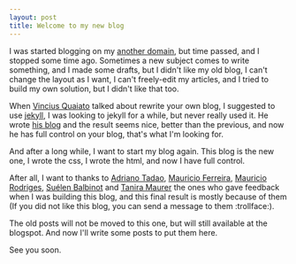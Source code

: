 ```yaml
---
layout: post
title: Welcome to my new blog
---
```


I was started blogging on my [another domain](http://rollingwithcode.blogspot.com), but time passed, and I stopped some time ago. Sometimes a new subject comes to write something, and I made some drafts, but I didn't like my old blog, I can't change the layout as I want, I can't freely-edit my articles, and I tried to build my own solution, but I didn't like that too.

When [Vincius Quaiato](http://twitter.com/vquaiato) talked about rewrite your own blog, I suggested to use [jekyll](http://jekyllrb.com/), I was looking to jekyll for a while, but never really used it. He wrote [his blog](http://vquaiato.com) and the result seems nice, better than the previous, and now he has full control on your blog, that's what I'm looking for.

And after a long while, I want to start my blog again. This blog is the new one, I wrote the css, I wrote the html, and now I have full control.

After all, I want to thanks to [Adriano Tadao](http://twitter.com/adrianotadao), [Mauricio Ferreira](http://twitter.com/manfe01), [Mauricio Rodriges](http://twitter.com/mauricilis), [Suélen Balbinot](http://twitter.com/Su_Balbinot) and [Tanira Maurer](http://twitter.com/taniramaurer) the ones who gave feedback when I was building this blog, and this final result is mostly because of them (If you did not like this blog, you can send a message to them :trollface:).

The old posts will not be moved to this one, but will still available at the blogspot. And now I'll write some posts to put them here.

See you soon.